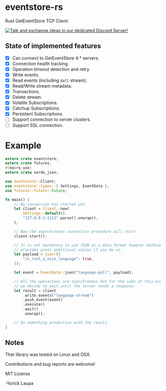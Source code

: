 # eventstore-rs
Rust GetEventStore TCP Client.

[![Talk and exchange ideas in our dedicated Discord Server!]()](https://discord.gg/x7q37jJ)

## State of implemented features

- [x] Can connect to GetEventStore 4.* servers.
- [x] Connection health tracking.
- [x] Operation timeout detection and retry.
- [x] Write events.
- [x] Read events (including `$all` stream).
- [x] Read/Write stream metadata.
- [x] Transactions.
- [x] Delete stream.
- [x] Volatile Subscriptions.
- [x] Catchup Subscriptions.
- [x] Persistent Subscriptions.
- [ ] Support connection to server clusters.
- [ ] Support SSL connection.

# Example

```rust
extern crate eventstore;
extern crate futures;
#[macro_use]
extern crate serde_json;

use eventstore::Client;
use eventstore::types::{ Settings, EventData };
use futures::future::Future;

fn main() {
    // No connection has started yet.
    let client = Client::new(
        Settings::default(),
        "127.0.0.1:1113".parse().unwrap(),
    );

    // Now the asynchronous connection procedure will start.
    client.start();

    // It is not mandatory to use JSON as a data format however GetEventStore
    // provides great additional values if you do so.
    let payload = json!({
        "is_rust_a_nice_language": true,
    });

    let event = EventData::json("language-poll", payload);

    // All the operations are asynchronous but for the sake of this example
    // we decide to wait until the server sends a response.
    let result = client
        .write_events("language-stream")
        .push_event(event)
        .execute()
        .wait()
        .unwrap();

    // Do something productive with the result.
}
```

## Notes

That library was tested on Linux and OSX.

Contributions and bug reports are welcome!

MIT License

-Yorick Laupa

[GetEventStore]: https://eventstore.org/
